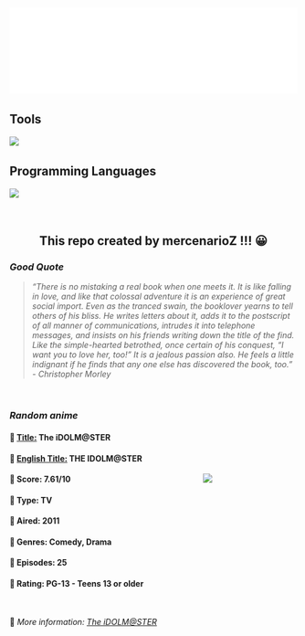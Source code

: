 
<img src="svg/nai.svg" />

<p>
  <h2>Tools</h2>
  <a href="https://skillicons.dev">
    <img src="https://skillicons.dev/icons?i=git,bash,vim,ubuntu,tensorflow,pytorch,docker,raspberrypi" />
  </a>

  <br />

  <h2>Programming Languages</h2>

  <a href="https://skillicons.dev">
    <img src="https://skillicons.dev/icons?i=python,c,cpp" />
  </a>
</p>

<br />

<h2 align="center">This repo created by mercenarioZ !!! 😀</h2>
<h3><i>Good Quote</i></h3>

<blockquote>
<i>
“There is no mistaking a real book when one meets it. It is like falling in love, and like that colossal adventure it is an experience of great social import. Even as the tranced swain, the booklover yearns to tell others of his bliss. He writes letters about it, adds it to the postscript of all manner of communications, intrudes it into telephone messages, and insists on his friends writing down the title of the find. Like the simple-hearted betrothed, once certain of his conquest, “I want you to love her, too!” It is a jealous passion also. He feels a little indignant if he finds that any one else has discovered the book, too.” - Christopher Morley
</i>
</blockquote>

<br />

<h3><i>Random anime</i></h3>

<h4>
  <strong>🥭 <u>Title:</u></strong> The iDOLM@STER
</h4>

<h4>🌿 <u>English Title:</u> THE IDOLM@STER</h4>

<img align="right" width="165" src=https://cdn.myanimelist.net/images/anime/9/41085.jpg />

<h4>🌱 Score: 7.61/10</h4>

<h4>🌲 Type: TV</h4>

<h4>🌴 Aired: 2011</h4>

<h4>🌵 Genres: Comedy, Drama</h4>

<h4>🥑 Episodes: 25</h4>

<h4>🍏 Rating: PG-13 - Teens 13 or older</h4>

<br />

🍂 *More information: [The iDOLM@STER](https://myanimelist.net/anime/10278/The_iDOLMSTER)*
    